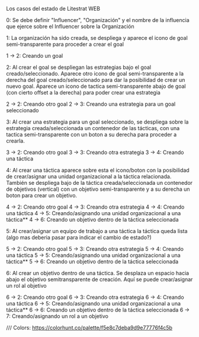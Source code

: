 Los casos del estado de Litestrat WEB

0: Se debe definir "Influencer", "Organización" y el nombre de la influencia que ejerce sobre el Influencer sobre la Organización

1: La organización ha sido creada, se despliega y aparece el icono de goal semi-transparente para proceder a crear el goal

1 -> 2: Creando un goal

2: Al crear el goal se despliegan las estrategias bajo el goal creado/seleccionado. Aparece otro icono de goal semi-transparente a la derecha del goal creado/seleccionado para dar la posibilidad de crear un nuevo goal. Aparece un icono de tactica semi-transparente abajo de goal (con cierto offset a la derecha) para poder crear una estrategia

2 -> 2: Creando otro goal
2 -> 3: Creando una estrategia para un goal seleccionado

3: Al crear una estrategia para un goal seleccionado, se despliega sobre la estrategia creada/seleccionada un contenedor de las tácticas, con una tactica semi-transparente con un boton a su derecha para proceder a crearla. 

3 -> 2: Creando otro goal
3 -> 3: Creando otra estrategia
3 -> 4: Creando una táctica

4: Al crear una táctica aparece sobre esta el icono/boton con la posibilidad de crear/asignar una unidad organizacional a la táctica relacionada. También se despliega bajo de la táctica creada/seleccionada un contenedor de objetivos (vertical) con un objetivo semi-transparente y a su derecha un boton para crear un objetivo.

4 -> 2: Creando otro goal
4 -> 3: Creando otra estrategia
4 -> 4: Creando una táctica
4 -> 5: Creando/asignando una unidad organizacional a una táctica**
4 -> 6: Creando un objetivo dentro de la táctica seleccionada


5: Al crear/asignar un equipo de trabajo a una táctica la táctica queda lista (algo mas deberia pasar para indicar el cambio de estado?)

5 -> 2: Creando otro goal
5 -> 3: Creando otra estrategia
5 -> 4: Creando una táctica
5 -> 5: Creando/asignando una unidad organizacional a una táctica**
5 -> 6: Creando un objetivo dentro de la táctica seleccionada

6: Al crear un objetivo dentro de una táctica. Se desplaza un espacio hacia abajo el objetivo semitransparente de creación. Aquí se puede crear/asignar un rol al objetivo


6 -> 2: Creando otro goal
6 -> 3: Creando otra estrategia
6 -> 4: Creando una táctica
6 -> 5: Creando/asignando una unidad organizacional a una táctica**
6 -> 6: Creando un objetivo dentro de la táctica seleccionada
6 -> 7: Creando/asignando un rol a un objetivo


/// Colors: https://colorhunt.co/palette/f5e8c7deba9d9e77776f4c5b